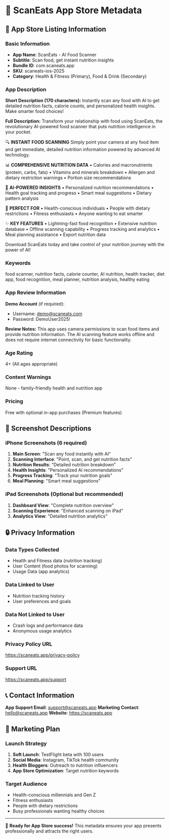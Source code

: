 # 📱 ScanEats App Store Metadata

## 🏪 App Store Listing Information

### **Basic Information**
- **App Name**: ScanEats - AI Food Scanner
- **Subtitle**: Scan food, get instant nutrition insights
- **Bundle ID**: com.scaneats.app
- **SKU**: scaneats-ios-2025
- **Category**: Health & Fitness (Primary), Food & Drink (Secondary)

### **App Description**

**Short Description (170 characters):**
Instantly scan any food with AI to get detailed nutrition facts, calorie counts, and personalized health insights. Make smarter food choices!

**Full Description:**
Transform your relationship with food using ScanEats, the revolutionary AI-powered food scanner that puts nutrition intelligence in your pocket.

🔍 **INSTANT FOOD SCANNING**
Simply point your camera at any food item and get immediate, detailed nutrition information powered by advanced AI technology.

📊 **COMPREHENSIVE NUTRITION DATA**
• Calories and macronutrients (protein, carbs, fats)
• Vitamins and minerals breakdown
• Allergen and dietary restriction warnings
• Portion size recommendations

🤖 **AI-POWERED INSIGHTS**
• Personalized nutrition recommendations
• Health goal tracking and progress
• Smart meal suggestions
• Dietary pattern analysis

🎯 **PERFECT FOR**
• Health-conscious individuals
• People with dietary restrictions
• Fitness enthusiasts
• Anyone wanting to eat smarter

✨ **KEY FEATURES**
• Lightning-fast food recognition
• Extensive nutrition database
• Offline scanning capability
• Progress tracking and analytics
• Meal planning assistance
• Export nutrition data

Download ScanEats today and take control of your nutrition journey with the power of AI!

### **Keywords**
food scanner, nutrition facts, calorie counter, AI nutrition, health tracker, diet app, food recognition, meal planner, nutrition analysis, healthy eating

### **App Review Information**

**Demo Account** (if required):
- Username: demo@scaneats.com
- Password: DemoUser2025!

**Review Notes:**
This app uses camera permissions to scan food items and provide nutrition information. The AI scanning feature works offline and does not require internet connectivity for basic functionality.

### **Age Rating**
4+ (All ages appropriate)

### **Content Warnings**
None - family-friendly health and nutrition app

### **Pricing**
Free with optional in-app purchases (Premium features)

## 📸 **Screenshot Descriptions**

### **iPhone Screenshots (6 required)**

1. **Main Screen**: "Scan any food instantly with AI"
2. **Scanning Interface**: "Point, scan, and get nutrition facts"  
3. **Nutrition Results**: "Detailed nutrition breakdown"
4. **Health Insights**: "Personalized AI recommendations"
5. **Progress Tracking**: "Track your nutrition goals"
6. **Meal Planning**: "Smart meal suggestions"

### **iPad Screenshots (Optional but recommended)**

1. **Dashboard View**: "Complete nutrition overview"
2. **Scanning Experience**: "Enhanced scanning on iPad"
3. **Analytics View**: "Detailed nutrition analytics"

## 🔒 **Privacy Information**

### **Data Types Collected**
- Health and Fitness data (nutrition tracking)
- User Content (food photos for scanning)
- Usage Data (app analytics)

### **Data Linked to User**
- Nutrition tracking history
- User preferences and goals

### **Data Not Linked to User**
- Crash logs and performance data
- Anonymous usage analytics

### **Privacy Policy URL**
https://scaneats.app/privacy-policy

### **Support URL** 
https://scaneats.app/support

## 📞 **Contact Information**

**App Support Email**: support@scaneats.app
**Marketing Contact**: hello@scaneats.app
**Website**: https://scaneats.app

## 🎯 **Marketing Plan**

### **Launch Strategy**
1. **Soft Launch**: TestFlight beta with 100 users
2. **Social Media**: Instagram, TikTok health community
3. **Health Bloggers**: Outreach to nutrition influencers
4. **App Store Optimization**: Target nutrition keywords

### **Target Audience**
- Health-conscious millennials and Gen Z
- Fitness enthusiasts
- People with dietary restrictions
- Busy professionals wanting healthy choices

---

🎉 **Ready for App Store success!** This metadata ensures your app presents professionally and attracts the right users.

